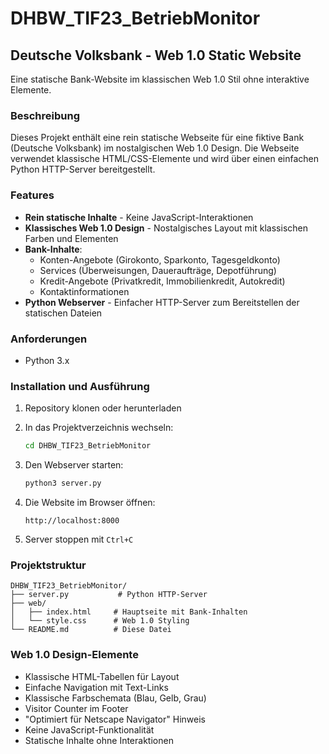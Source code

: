 # DHBW_TIF23_BetriebMonitor

## Deutsche Volksbank - Web 1.0 Static Website

Eine statische Bank-Website im klassischen Web 1.0 Stil ohne interaktive Elemente.

### Beschreibung

Dieses Projekt enthält eine rein statische Webseite für eine fiktive Bank (Deutsche Volksbank) im nostalgischen Web 1.0 Design. Die Webseite verwendet klassische HTML/CSS-Elemente und wird über einen einfachen Python HTTP-Server bereitgestellt.

### Features

- **Rein statische Inhalte** - Keine JavaScript-Interaktionen
- **Klassisches Web 1.0 Design** - Nostalgisches Layout mit klassischen Farben und Elementen
- **Bank-Inhalte**:
  - Konten-Angebote (Girokonto, Sparkonto, Tagesgeldkonto)
  - Services (Überweisungen, Daueraufträge, Depotführung)
  - Kredit-Angebote (Privatkredit, Immobilienkredit, Autokredit)
  - Kontaktinformationen
- **Python Webserver** - Einfacher HTTP-Server zum Bereitstellen der statischen Dateien

### Anforderungen

- Python 3.x

### Installation und Ausführung

1. Repository klonen oder herunterladen
2. In das Projektverzeichnis wechseln:
   ```bash
   cd DHBW_TIF23_BetriebMonitor
   ```

3. Den Webserver starten:
   ```bash
   python3 server.py
   ```

4. Die Website im Browser öffnen:
   ```
   http://localhost:8000
   ```

5. Server stoppen mit `Ctrl+C`

### Projektstruktur

```
DHBW_TIF23_BetriebMonitor/
├── server.py           # Python HTTP-Server
├── web/
│   ├── index.html     # Hauptseite mit Bank-Inhalten
│   └── style.css      # Web 1.0 Styling
└── README.md          # Diese Datei
```

### Web 1.0 Design-Elemente

- Klassische HTML-Tabellen für Layout
- Einfache Navigation mit Text-Links
- Klassische Farbschemata (Blau, Gelb, Grau)
- Visitor Counter im Footer
- "Optimiert für Netscape Navigator" Hinweis
- Keine JavaScript-Funktionalität
- Statische Inhalte ohne Interaktionen